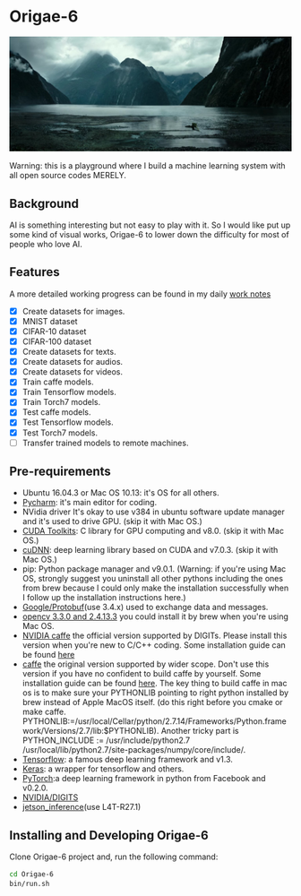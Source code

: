 # Origae-6
![Alt text](img/header.jpg)

Warning: this is a playground where I build a machine learning system with all open source codes MERELY.
## Background
AI is something interesting but not easy to play with it. So I would like put up some kind of visual works, Origae-6 to lower down the difficulty for most of people who love AI.
## Features
A more detailed working progress can be found in my daily [work notes](docs/dailynotes.md)
- [x] Create datasets for images. 
- [x] MNIST dataset
- [x] CIFAR-10 dataset
- [x] CIFAR-100 dataset
- [x] Create datasets for texts.
- [x] Create datasets for audios.
- [x] Create datasets for videos.
- [x] Train caffe models.
- [x] Train Tensorflow models.
- [x] Train Torch7 models.
- [x] Test caffe models.
- [x] Test Tensorflow models.
- [x] Test Torch7 models.
- [ ] Transfer trained models to remote machines.
## Pre-requirements
- Ubuntu 16.04.3 or Mac OS 10.13: it's OS for all others.
- [Pycharm](https://www.jetbrains.com/pycharm/download/download-thanks.html?platform=linux&code=PCC): it's main editor for coding.
- NVidia driver It's okay to use v384 in ubuntu software update manager and it's used to drive GPU. (skip it with Mac OS.)
- [CUDA Toolkits](https://developer.nvidia.com/cuda-downloads): C library for GPU computing and v8.0. (skip it with Mac OS.)
- [cuDNN](https://developer.nvidia.com/rdp/cudnn-download): deep learning library based on CUDA and v7.0.3. (skip it with Mac OS.)
- pip: Python package manager and v9.0.1. (Warning: if you're using Mac OS, strongly suggest you uninstall all other pythons including the ones from brew because I could only make the installation successfully when I follow up the installation instructions here.)
- [Google/Protobuf](https://github.com/google/protobuf.git)(use 3.4.x) used to exchange data and messages.
- [opencv 3.3.0 and 2.4.13.3](https://github.com/opencv/opencv.git) you could install it by brew when you're using Mac OS.
- [NVIDIA caffe](https://github.com/NVIDIA/caffe) the official version supported by DIGITs. Please install this version when you're new to C/C++ coding. Some installation guide can be found [here](docs/BuildCaffe.md)
- [caffe](https://github.com/BVLC/caffe) the original version supported by wider scope. Don't use this version if you have no confident to build caffe by yourself. Some installation guide can be found [here](docs/BuildCaffe.md). The key thing to build caffe in mac os is to make sure your PYTHONLIB pointing to right python installed by brew instead of Apple MacOS itself. (do this right before you cmake or make caffe. PYTHONLIB:=/usr/local/Cellar/python/2.7.14/Frameworks/Python.framework/Versions/2.7/lib:$PYTHONLIB). Another tricky part is PYTHON_INCLUDE := /usr/include/python2.7 \
        /usr/local/lib/python2.7/site-packages/numpy/core/include/.
- [Tensorflow](tensorflow.org): a famous deep learning framework and v1.3.
- [Keras](keras.io): a wrapper for tensorflow and others.
- [PyTorch](pytorch.org):a deep learning framework in python from Facebook and v0.2.0.
- [NVIDIA/DIGITS](https://github.com/NVIDIA/DIGITS.git)
- [jetson_inference](https://github.com/dusty-nv/jetson-inference.git)(use L4T-R27.1)
## Installing and Developing Origae-6
Clone Origae-6 project and, run the following command:
```bash
cd Origae-6
bin/run.sh
```